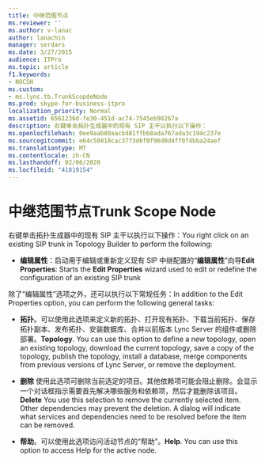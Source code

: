 ```yaml
---
title: 中继范围节点
ms.reviewer: ''
ms.author: v-lanac
author: lanachin
manager: serdars
ms.date: 3/27/2015
audience: ITPro
ms.topic: article
f1.keywords:
- NOCSH
ms.custom:
- ms.lync.tb.TrunkScopdeNode
ms.prod: skype-for-business-itpro
localization_priority: Normal
ms.assetid: 6561236d-fe30-451d-ac74-7545eb98267a
description: 右键单击拓扑生成器中的现有 SIP 主干以执行以下操作：
ms.openlocfilehash: 0ee9aab80aacbd81ffbb8ada767ada3c194c237e
ms.sourcegitcommit: e64c50818cac37f3d6f0f96d0d4ff0f4bba24aef
ms.translationtype: MT
ms.contentlocale: zh-CN
ms.lasthandoff: 02/06/2020
ms.locfileid: "41819154"
---
```

# <a name="trunk-scope-node"></a><span data-ttu-id="21a15-103">中继范围节点</span><span class="sxs-lookup"><span data-stu-id="21a15-103">Trunk Scope Node</span></span>
 
<span data-ttu-id="21a15-104">右键单击拓扑生成器中的现有 SIP 主干以执行以下操作：</span><span class="sxs-lookup"><span data-stu-id="21a15-104">You right click on an existing SIP trunk in Topology Builder to perform the following:</span></span>
  
- <span data-ttu-id="21a15-105">**编辑属性**：启动用于编辑或重新定义现有 SIP 中继配置的“**编辑属性**”向导</span><span class="sxs-lookup"><span data-stu-id="21a15-105">**Edit Properties**: Starts the **Edit Properties** wizard used to edit or redefine the configuration of an existing SIP trunk</span></span>
    
<span data-ttu-id="21a15-106">除了“编辑属性”选项之外，还可以执行以下常规任务：</span><span class="sxs-lookup"><span data-stu-id="21a15-106">In addition to the Edit Properties option, you can perform the following general tasks:</span></span>
  
- <span data-ttu-id="21a15-p101">**拓扑**。可以使用此选项来定义新的拓扑、打开现有拓扑、下载当前拓扑、保存拓扑副本、发布拓扑、安装数据库、合并以前版本 Lync Server 的组件或删除部署。</span><span class="sxs-lookup"><span data-stu-id="21a15-p101">**Topology**. You can use this option to define a new topology, open an existing topology, download the current topology, save a copy of the topology, publish the topology, install a database, merge components from previous versions of Lync Server, or remove the deployment.</span></span>
    
- <span data-ttu-id="21a15-p102">**删除** 使用此选项可删除当前选定的项目。其他依赖项可能会阻止删除。会显示一个对话框指示需要首先解决哪些服务和依赖项，然后才能删除该项目。</span><span class="sxs-lookup"><span data-stu-id="21a15-p102">**Delete** You use this selection to remove the currently selected item. Other dependencies may prevent the deletion. A dialog will indicate what services and dependencies need to be resolved before the item can be removed.</span></span>
    
- <span data-ttu-id="21a15-p103">**帮助**。可以使用此选项访问活动节点的“帮助”。</span><span class="sxs-lookup"><span data-stu-id="21a15-p103">**Help**. You can use this option to access Help for the active node.</span></span>
    

